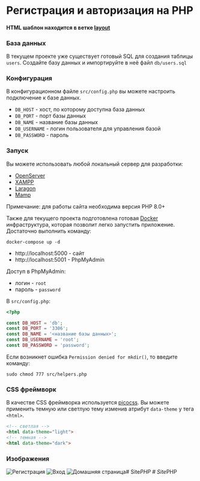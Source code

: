 # Регистрация и авторизация на PHP

#### HTML шаблон находится в ветке [layout](https://github.com/AreaWeb-Hub/login-and-register-new/tree/layout)

### База данных

В текущем проекте уже существует готовый SQL для создания таблицы `users`. Создайте
базу данных и импортируйте в неё файл `db/users.sql`

### Конфигурация

В конфигурационном файле `src/config.php` вы можете настроить подключение к базе данных.

- `DB_HOST` - хост, по которому доступна база данных
- `DB_PORT` - порт базы данных
- `DB_NAME` - название базы данных
- `DB_USERNAME` - логин пользователя для управления базой
- `DB_PASSWORD` - пароль

### Запуск

Вы можете использовать любой локальный сервер для разработки:

- [OpenServer](https://ospanel.io/)
- [XAMPP](https://www.apachefriends.org/)
- [Laragon](https://www.mamp.info/)
- [Mamp](https://laragon.org/)

Примечание: для работы сайта необходима версия PHP 8.0+

Также для текущего проекта подготовлена готовая [Docker](https://www.docker.com/) инфраструктура, которая позволит легко запустить приложение. 
Достаточно выполнить команду:

```shell
docker-compose up -d
```

- http://localhost:5000 - сайт
- http://localhost:5001 - PhpMyAdmin

Доступ в PhpMyAdmin:

- логин - `root`
- пароль - `password`

В `src/config.php`:

```php
<?php

const DB_HOST = 'db';
const DB_PORT = '3306';
const DB_NAME = '<название базы данных>';
const DB_USERNAME = 'root';
const DB_PASSWORD = 'password';
```

Если возникнет ошибка `Permission denied for mkdir()`, то введите команду:

```shell
sudo chmod 777 src/helpers.php
```

### CSS фреймворк

В качестве CSS фреймворка используется [picocss](https://picocss.com/). 
Вы можете применить темную или светлую тему изменив атрибут `data-theme` у тега `<html>`.

```html
<!-- светлая -->
<html data-theme="light">
<!-- темная -->
<html data-theme="dark">
```

### Изображения

![Регистрация](https://i.imgur.com/7i1S9Pn.png)
![Вход](https://i.imgur.com/6UKc4Lu.png)
![Домашняя страница](https://i.imgur.com/sNrwTxE.png)#   S i t e _ P H P  
 #   S i t e _ P H P  
 